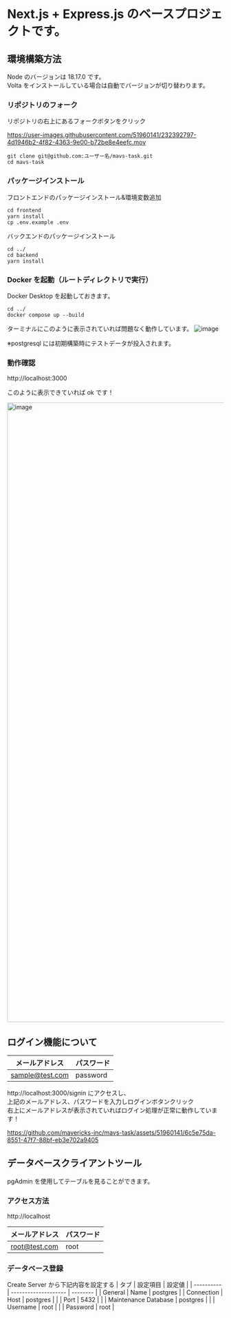 # Next.js + Express.js のベースプロジェクトです。

## 環境構築方法

Node のバージョンは 18.17.0 です。  
Volta をインストールしている場合は自動でバージョンが切り替わります。

### リポジトリのフォーク

リポジトリの右上にあるフォークボタンをクリック

https://user-images.githubusercontent.com/51960141/232392797-4d1946b2-4f82-4363-9e00-b72be8e4eefc.mov

```
git clone git@github.com:ユーザー名/mavs-task.git
cd mavs-task
```

### パッケージインストール

フロントエンドのパッケージインストール&環境変数追加

```
cd frontend
yarn install
cp .env.example .env
```

バックエンドのパッケージインストール

```
cd ../
cd backend
yarn install
```

### Docker を起動（ルートディレクトリで実行）

Docker Desktop を起動しておきます。

```
cd ../
docker compose up --build
```

ターミナルにこのように表示されていれば問題なく動作しています。
![image](https://user-images.githubusercontent.com/51960141/232393291-f191f501-128b-4b95-8508-d3c2d39f3ea1.png)

※postgresql には初期構築時にテストデータが投入されます。

### 動作確認

http://localhost:3000

このように表示できていれば ok です！

<img width="1439" alt="image" src="https://github.com/mavericks-inc/mavs-task/assets/51960141/323534f0-acc1-4398-b5dc-af8616ef0e71">

## ログイン機能について

| メールアドレス  | パスワード |
| --------------- | ---------- |
| sample@test.com | password   |

http://localhost:3000/signin にアクセスし、  
上記のメールアドレス、パスワードを入力しログインボタンクリック  
右上にメールアドレスが表示されていればログイン処理が正常に動作しています！

https://github.com/mavericks-inc/mavs-task/assets/51960141/6c5e75da-8551-47f7-88bf-eb3e702a9405

## データベースクライアントツール

pgAdmin を使用してテーブルを見ることができます。

### アクセス方法

http://localhost

| メールアドレス | パスワード |
| -------------- | ---------- |
| root@test.com  | root       |

### データベース登録

Create Server から下記内容を設定する
| タブ | 設定項目 | 設定値 |
| ---------- | -------------------- | -------- |
| General | Name | postgres |
| Connection | Host | postgres |
| | Port | 5432 |
| | Maintenance Database | postgres |
| | Username | root |
| | Password | root |
